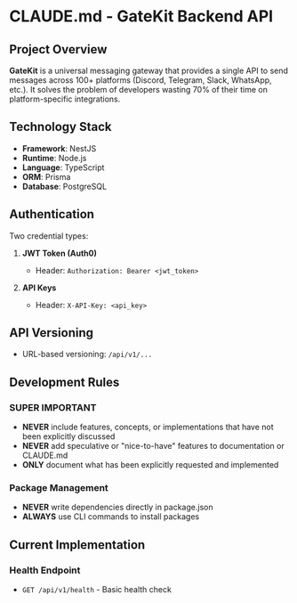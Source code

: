 # CLAUDE.md - GateKit Backend API

## Project Overview

**GateKit** is a universal messaging gateway that provides a single API to send messages across 100+ platforms (Discord, Telegram, Slack, WhatsApp, etc.). It solves the problem of developers wasting 70% of their time on platform-specific integrations.

## Technology Stack

- **Framework**: NestJS
- **Runtime**: Node.js
- **Language**: TypeScript
- **ORM**: Prisma
- **Database**: PostgreSQL

## Authentication

Two credential types:

1. **JWT Token (Auth0)**
   - Header: `Authorization: Bearer <jwt_token>`

2. **API Keys**
   - Header: `X-API-Key: <api_key>`

## API Versioning

- URL-based versioning: `/api/v1/...`

## Development Rules

### SUPER IMPORTANT
- **NEVER** include features, concepts, or implementations that have not been explicitly discussed
- **NEVER** add speculative or "nice-to-have" features to documentation or CLAUDE.md
- **ONLY** document what has been explicitly requested and implemented

### Package Management
- **NEVER** write dependencies directly in package.json
- **ALWAYS** use CLI commands to install packages

## Current Implementation

### Health Endpoint
- `GET /api/v1/health` - Basic health check